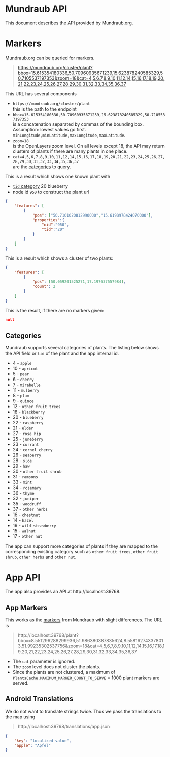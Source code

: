 # Mundraub API

This document describes the API provided by Mundraub.org.

# Markers
[markers]: #markers

Mundraub.org can be queried for markers.

> https://mundraub.org/cluster/plant?bbox=15.615354180336,50.70960935671239,15.623878240585329,50.7105537197353&zoom=18&cat=4,5,6,7,8,9,10,11,12,14,15,16,17,18,19,20,21,22,23,24,25,26,27,28,29,30,31,32,33,34,35,36,37

This URL has several components
- `https://mundraub.org/cluster/plant`  
  this is the path to the endpoint
- `bbox=15.615354180336,50.70960935671239,15.623878240585329,50.7105537197353`  
  is a concatenation separated by commas of the bounding box.
  Assumption: lowest values go first. `minLongitude,minLatitude,maxLongitude,maxLatitude`.
- `zoom=18`  
  is the OpenLayers zoom level. On all levels except 18, the API may return
  clusters of plants if there are many plants in one place.
- `cat=4,5,6,7,8,9,10,11,12,14,15,16,17,18,19,20,21,22,23,24,25,26,27,28,29,30,31,32,33,34,35,36,37`  
  are the [categories] to query.
  
This is a result which shows one known plant with
- [`tid` category][categories] 20 blueberry 
- node id `950` to construct the plant url
```json
{
    "features": [
        {
            "pos": ["50.7101020812990000","15.6198978424070000"],
            "properties":{
                "nid":"950",
                "tid":"20"
            }
        }
    ]
}
```

This is a result which shows a cluster of two plants:
```json
{
    "features": [
        {
            "pos": [50.059201525271,17.197637557984],
            "count": 2
        }
    ]
}
```

This is the result, if there are no markers given:
```json
null
```
  
## Categories
[categories]: #categories

Mundraub supports several categories of plants.
The listing below shows the API field or `tid` of the plant and the
app internal id.

- 4 - `apple`
- 10 - `apricot`
- 5 - `pear`
- 6 - `cherry`
- 7 - `mirabelle`
- 11 - `mulberry`
- 8 - `plum`
- 9 - `quince`
- 12 - `other fruit trees`
- 18 - `blackberry`
- 20 - `blueberry`
- 22 - `raspberry`
- 21 - `elder`
- 27 - `rose hip`
- 25 - `juneberry`
- 23 - `currant`
- 24 - `cornel cherry`
- 26 - `seaberry`
- 28 - `sloe`
- 29 - `haw`
- 30 - `other fruit shrub`
- 31 - `ramsons`
- 33 - `mint`
- 34 - `rosemary`
- 36 - `thyme`
- 32 - `juniper`
- 35 - `woodruff`
- 37 - `other herbs`
- 16 - `chestnut`
- 14 - `hazel`
- 19 - `wild strawberry`
- 15 - `walnut`
- 17 - `other nut`

The app can support more categories of plants if they are mapped to the
corresponding existing category such as `other fruit trees`, `other fruit shrub`,
`other herbs` and `other nut`.

# App API

The app also provides an API at http://localhost:39768.

## App Markers

This works as the [markers] from Mundraub with slight differences.
The URL is

> http://localhost:39768/plant?bbox=8.551296288299936,51.986380387835624,8.558162743378013,51.99235302537756&zoom=18&cat=4,5,6,7,8,9,10,11,12,14,15,16,17,18,19,20,21,22,23,24,25,26,27,28,29,30,31,32,33,34,35,36,37

- The `cat` parameter is ignored.
- The `zoom` level does not cluster the plants.
- Since the plants are not clustered, a maximum of
    `PlantsCache.MAXIMUM_MARKER_COUNT_TO_SERVE` = 1000 plant markers are served.

## Android Translations

We do not want to translate strings twice.
Thus we pass the translations to the map using

> http://localhost:39768/translations/app.json

```json
{
    "key": "localized value",
    "apple": "Apfel"
}
```


